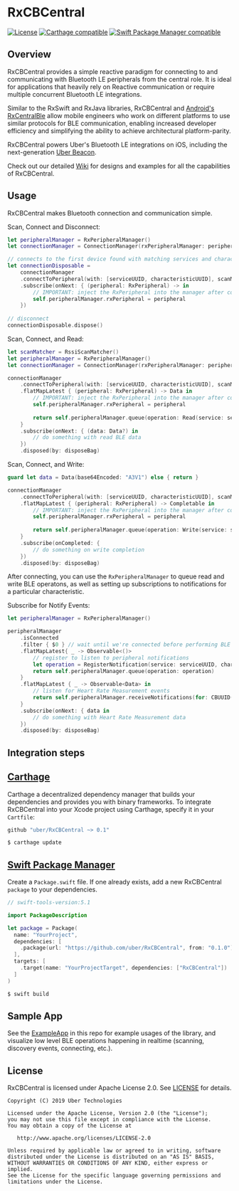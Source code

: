 # RxCBCentral
[![License](https://img.shields.io/badge/License-Apache%202.0-blue.svg)](https://opensource.org/licenses/Apache-2.0)
[![Carthage compatible](https://img.shields.io/badge/Carthage-compatible-4BC51D.svg?style=flat)](https://github.com/Carthage/Carthage) [![Swift Package Manager compatible](https://img.shields.io/badge/Swift%20Package%20Manager-compatible-brightgreen.svg)](https://github.com/apple/swift-package-manager)

## Overview

RxCBCentral provides a simple reactive paradigm for connecting to and communicating with Bluetooth LE peripherals from the central role. It is ideal for applications that heavily rely on Reactive communication or require multiple concurrent Bluetooth LE integrations.

Similar to the RxSwift and RxJava libraries, RxCBCentral and [Android's RxCentralBle](https://github.com/uber/RxCentralBle/) allow mobile engineers who work on different platforms to use similar protocols for BLE communication, enabling increased developer efficiency and simplifying the ability to achieve architectural platform-parity.

RxCBCentral powers Uber's Bluetooth LE integrations on iOS, including the next-generation [Uber Beacon](https://uber.com/beacon).

Check out our detailed [Wiki](https://github.com/uber/RxCBCentral/wiki) for designs and examples for all the capabilities of RxCBCentral.


## Usage

RxCBCentral makes Bluetooth connection and communication simple.

Scan, Connect and Disconnect:
```swift
let peripheralManager = RxPeripheralManager()
let connectionManager = ConnectionManager(rxPeripheralManager: peripheralManager, queue: nil, options: nil)

// connects to the first device found with matching services and characteristics
let connectionDisposable = 
    connectionManager
    .connectToPeripheral(with: [serviceUUID, characteristicUUID], scanMatcher: nil)
    .subscribe(onNext: { (peripheral: RxPeripheral) -> in
        // IMPORTANT: inject the RxPeripheral into the manager after connecting
        self.peripheralManager.rxPeripheral = peripheral
    })
    
// disconnect
connectionDisposable.dispose()
```

Scan, Connect, and Read:
```swift
let scanMatcher = RssiScanMatcher()
let peripheralManager = RxPeripheralManager()
let connectionManager = ConnectionManager(rxPeripheralManager: peripheralManager, queue: nil, options: nil)

connectionManager
    .connectToPeripheral(with: [serviceUUID, characteristicUUID], scanMatcher: scanMatcher)  // connect to closest peripheral using RSSI
    .flatMapLatest { (peripheral: RxPeripheral) -> Data in
        // IMPORTANT: inject the RxPeripheral into the manager after connecting
        self.peripheralManager.rxPeripheral = peripheral
        
        return self.peripheralManager.queue(operation: Read(service: serviceUUID, characteristic: characteristicUUID))
    }
    .subscribe(onNext: { (data: Data?) in
        // do something with read BLE data
    })
    .disposed(by: disposeBag)
```

Scan, Connect, and Write:
```swift
guard let data = Data(base64Encoded: "A3V1") else { return }

connectionManager
    .connectToPeripheral(with: [serviceUUID, characteristicUUID], scanMatcher: nil)
    .flatMapLatest { (peripheral: RxPeripheral) -> Completable in
        // IMPORTANT: inject the RxPeripheral into the manager after connecting
        self.peripheralManager.rxPeripheral = peripheral
        
        return self.peripheralManager.queue(operation: Write(service: serviceUUID, characteristic: characteristicUUID, data: data))
    }
    .subscribe(onCompleted: {
        // do something on write completion
    })
    .disposed(by: disposeBag)
```

After connecting, you can use the `RxPeripheralManager` to queue read and write BLE operatons, as well as setting up subscriptions to notifications for a particular characteristic.

Subscribe for Notify Events:
```swift
let peripheralManager = RxPeripheralManager()

peripheralManager
    .isConnected
    .filter { $0 } // wait until we're connected before performing BLE operations
    .flatMapLatest{ _ -> Observable<()>
        // register to listen to peripheral notifications
        let operation = RegisterNotification(service: serviceUUID, characteristic: characteristicUUID)
        return self.peripheralManager.queue(operation: operation)
    }
    .flatMapLatest { _ -> Observable<Data> in
        // listen for Heart Rate Measurement events
        return self.peripheralManager.receiveNotifications(for: CBUUID(string: "2A37"))
    }
    .subscribe(onNext: { data in
        // do something with Heart Rate Measurement data
    })
    .disposed(by: disposeBag)
```

## Integration steps

## [Carthage](https://github.com/Carthage/Carthage)

Carthage a decentralized dependency manager that builds your dependencies and provides you with binary frameworks.
To integrate RxCBCentral into your Xcode project using Carthage, specify it in your `Cartfile`:
```swift
github "uber/RxCBCentral ~> 0.1"
```
```bash
$ carthage update
```

## [Swift Package Manager](https://github.com/apple/swift-package-manager)
Create a `Package.swift` file. If one already exists, add a new RxCBCentral `package` to your dependencies.

```swift
// swift-tools-version:5.1

import PackageDescription

let package = Package(
  name: "YourProject",
  dependencies: [
    .package(url: "https://github.com/uber/RxCBCentral", from: "0.1.0")
  ],
  targets: [
    .target(name: "YourProjectTarget", dependencies: ["RxCBCentral"])
  ]
)
```

```bash
$ swift build
```

## Sample App

See the [ExampleApp](https://github.com/uber/RxCBCentral/tree/master/ExampleApp) in this repo for example usages of the library, and visualize low level BLE operations happening in realtime (scanning, discovery events, connecting, etc.).

## License 

RxCBCentral is licensed under Apache License 2.0. See [LICENSE](LICENSE.txt) for details.

    Copyright (C) 2019 Uber Technologies

    Licensed under the Apache License, Version 2.0 (the "License");
    you may not use this file except in compliance with the License.
    You may obtain a copy of the License at

       http://www.apache.org/licenses/LICENSE-2.0

    Unless required by applicable law or agreed to in writing, software
    distributed under the License is distributed on an "AS IS" BASIS,
    WITHOUT WARRANTIES OR CONDITIONS OF ANY KIND, either express or implied.
    See the License for the specific language governing permissions and
    limitations under the License.
